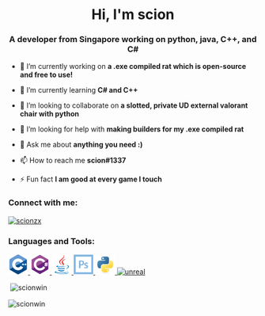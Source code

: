 <h1 align="center">Hi, I'm scion</h1>
<h3 align="center">A developer from Singapore working on python, java, C++, and C#</h3>


- 🔭 I’m currently working on **a .exe compiled rat which is open-source and free to use!**

- 🌱 I’m currently learning **C# and C++**

- 👯 I’m looking to collaborate on **a slotted, private UD external valorant chair with python**

- 🤝 I’m looking for help with **making builders for my .exe compiled rat**

- 💬 Ask me about **anything you need :)**

- 📫 How to reach me **scion#1337**

- ⚡ Fun fact **I am good at every game I touch**

<h3 align="left">Connect with me:</h3>
<p align="left">
<a href="https://www.youtube.com/c/scionzx" target="blank"><img align="center" src="https://raw.githubusercontent.com/rahuldkjain/github-profile-readme-generator/master/src/images/icons/Social/youtube.svg" alt="scionzx" height="30" width="40" /></a>
</p>

<h3 align="left">Languages and Tools:</h3>
<p align="left"> <a href="https://www.w3schools.com/cpp/" target="_blank" rel="noreferrer"> <img src="https://raw.githubusercontent.com/devicons/devicon/master/icons/cplusplus/cplusplus-original.svg" alt="cplusplus" width="40" height="40"/> </a> <a href="https://www.w3schools.com/cs/" target="_blank" rel="noreferrer"> <img src="https://raw.githubusercontent.com/devicons/devicon/master/icons/csharp/csharp-original.svg" alt="csharp" width="40" height="40"/> </a> <a href="https://www.java.com" target="_blank" rel="noreferrer"> <img src="https://raw.githubusercontent.com/devicons/devicon/master/icons/java/java-original.svg" alt="java" width="40" height="40"/> </a> <a href="https://www.photoshop.com/en" target="_blank" rel="noreferrer"> <img src="https://raw.githubusercontent.com/devicons/devicon/master/icons/photoshop/photoshop-line.svg" alt="photoshop" width="40" height="40"/> </a> <a href="https://www.python.org" target="_blank" rel="noreferrer"> <img src="https://raw.githubusercontent.com/devicons/devicon/master/icons/python/python-original.svg" alt="python" width="40" height="40"/> </a> <a href="https://unrealengine.com/" target="_blank" rel="noreferrer"> <img src="https://raw.githubusercontent.com/kenangundogan/fontisto/036b7eca71aab1bef8e6a0518f7329f13ed62f6b/icons/svg/brand/unreal-engine.svg" alt="unreal" width="40" height="40"/> </a> </p>

<p>&nbsp;<img align="center" src="https://github-readme-stats.vercel.app/api?username=scionwin&show_icons=true&locale=en" alt="scionwin" /></p>

<p><img align="center" src="https://github-readme-streak-stats.herokuapp.com/?user=scionwin&" alt="scionwin" /></p>
